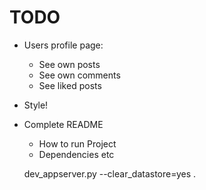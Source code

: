 # TODO
* Users profile page:
  * See own posts
  * See own comments
  * See liked posts
* Style!
* Complete README
  * How to run Project
  * Dependencies etc

  dev_appserver.py --clear_datastore=yes .
